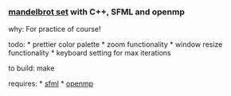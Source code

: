 ### [mandelbrot set](https://en.wikipedia.org/wiki/Mandelbrot_set) with C++, SFML and openmp

why:
	For practice of course!

todo:
	* prettier color palette
	* zoom functionality
	* window resize functionality
	* keyboard setting for max iterations

to build:
	make


requires:
	* [sfml](http://www.sfml-dev.org/)
	* [openmp](http://openmp.org/wp/)
	
